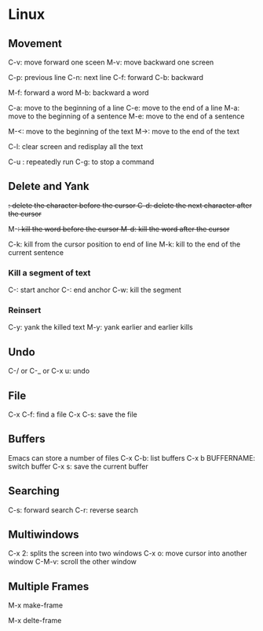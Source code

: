 # Linux
## Movement
C-v: move forward one sceen
M-v: move backward one screen

C-p: previous line 
C-n: next line 
C-f: forward
C-b: backward

M-f: forward a word
M-b: backward a word 

C-a: move to the beginning of a line
C-e: move to the end of a line
M-a: move to the beginning of a sentence
M-e: move to the end of a sentence

M-<: move to the beginning of the text
M->: move to the end of the text

C-l: clear screen and redisplay all the text

C-u <Number> <Operation>: repeatedly run <Operation>
C-g: to stop a command

## Delete and Yank
<DEL>: delete the character before the cursor
C-d: delete the next character after the cursor

M-<DEL>: kill the word before the cursor
M-d: kill the word after the cursor

C-k: kill from the cursor position to end of line
M-k: kill to the end of the current sentence

### Kill a segment of text
C-<SPC>: start anchor
C-<SPC>: end anchor
C-w: kill the segment

### Reinsert
C-y: yank the killed text
M-y: yank earlier and earlier kills

## Undo
C-/ or C-_ or C-x u: undo

## File 
C-x C-f: find a file
C-x C-s: save the file

## Buffers
Emacs can store a number of files
C-x C-b: list buffers
C-x b BUFFERNAME: switch buffer
C-x s: save the current buffer

## Searching
C-s: forward search 
C-r: reverse search

## Multiwindows
C-x 2: splits the screen into two windows
C-x o: move cursor into another window
C-M-v: scroll the other window

## Multiple Frames
M-x make-frame

M-x delte-frame